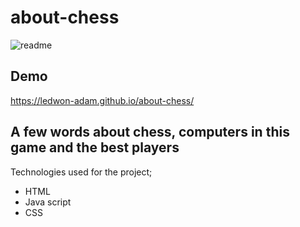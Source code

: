 # about-chess


![readme](https://github.com/Ledwon-Adam/about-chess/assets/120331981/30788773-048b-4e65-9e3b-577a8704d895)



## Demo
https://ledwon-adam.github.io/about-chess/

## A few words about chess, computers in this game and the best players

Technologies used for the project;
- HTML 
- Java script
- CSS
